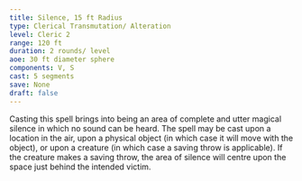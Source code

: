 ```yaml
---
title: Silence, 15 ft Radius
type: Clerical Transmutation/ Alteration
level: Cleric 2
range: 120 ft
duration: 2 rounds/ level
aoe: 30 ft diameter sphere
components: V, S
cast: 5 segments
save: None
draft: false
---
```


Casting this spell brings into being an area of complete and utter magical silence in which no sound can be heard. The spell may be cast upon a location in the air, upon a physical object (in which case it will move with the object), or upon a creature (in which case a saving throw is applicable). If the creature makes a saving throw, the area of silence will centre upon the space just behind the intended victim.
